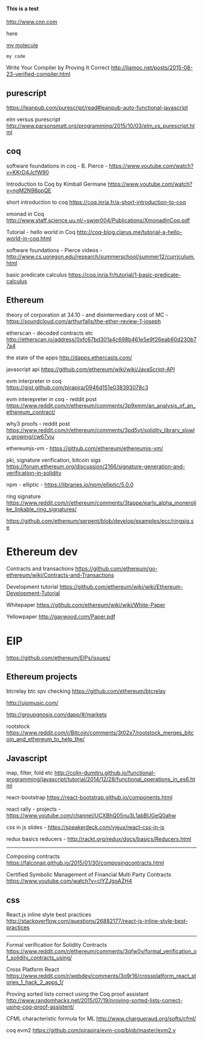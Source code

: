 
#### This is a test

http://www.cnn.com

here

[my molecule](hhh.md)


```
my code
```

Write Your Compiler by Proving It Correct
http://liamoc.net/posts/2015-08-23-verified-compiler.html

## purescript

https://leanpub.com/purescript/read#leanpub-auto-functional-javascript

elm versus purescript http://www.parsonsmatt.org/programming/2015/10/03/elm_vs_purescript.html

## coq

software foundations in coq - B. Pierce - https://www.youtube.com/watch?v=KKrD4JcfW90

Introduction to Coq by Kimball Germane  https://www.youtube.com/watch?v=ngM2N98ppQE

short introduction to coq https://coq.inria.fr/a-short-introduction-to-coq

xmonad in Coq http://www.staff.science.uu.nl/~swier004/Publications/XmonadInCoq.pdf

Tutorial - hello world in Coq http://coq-blog.clarus.me/tutorial-a-hello-world-in-coq.html

software foundations - Pierce videos - 
http://www.cs.uoregon.edu/research/summerschool/summer12/curriculum.html

basic predicate calculus https://coq.inria.fr/tutorial/1-basic-predicate-calculus


## Ethereum

theory of corporation at 34.10 - and disintermediary cost of MC  - https://soundcloud.com/arthurfalls/the-ether-review-1-joseph

etherscan - decoded contracts etc http://etherscan.io/address/0xfc67bd301a4c698b461e5e9f26eab60d230b77a4

the state of the apps http://dapps.ethercasts.com/

javascript api https://github.com/ethereum/wiki/wiki/JavaScript-API

evm interpreter in coq https://gist.github.com/pirapira/0946d151e038393078c3

evm interepreter in coq - reddit post https://www.reddit.com/r/ethereum/comments/3p9xmm/an_analysis_of_an_ethereum_contract/

why3 proofs - reddit post https://www.reddit.com/r/ethereum/comments/3pd5yt/solidity_library_slowly_growing/cw67yiu

ethereumjs-vm - https://github.com/ethereum/ethereumjs-vm/

pki, signature verification, bitcoin sigs https://forum.ethereum.org/discussion/2166/signature-generation-and-verification-in-solidity

npm - elliptic - https://libraries.io/npm/elliptic/5.0.0

ring signature
https://www.reddit.com/r/ethereum/comments/3tappe/early_alpha_monerolike_linkable_ring_signatures/

https://github.com/ethereum/serpent/blob/develop/examples/ecc/ringsig.se


# Ethereum dev


Contracts and transactions https://github.com/ethereum/go-ethereum/wiki/Contracts-and-Transactions

Development tutorial https://github.com/ethereum/wiki/wiki/Ethereum-Development-Tutorial

Whitepaper https://github.com/ethereum/wiki/wiki/White-Paper

Yellowpaper http://gavwood.com/Paper.pdf

# EIP

https://github.com/ethereum/EIPs/issues/


## Ethereum projects


btcrelay  btc spv checking https://github.com/ethereum/btcrelay

http://ujomusic.com/

http://groupgnosis.com/dapp/#/markets

rootstock https://www.reddit.com/r/Bitcoin/comments/3t02x7/rootstock_merges_bitcoin_and_ethereum_to_help_the/

## Javascript

map, filter, fold etc http://colin-dumitru.github.io/functional-programming/javascript/tutorial/2014/12/28/functional_operations_in_es6.html

react-bootstrap https://react-bootstrap.github.io/components.html

react rally - projects - https://www.youtube.com/channel/UCXBhQ05nu3L1abBUGeQ0ahw

css in js slides - https://speakerdeck.com/vjeux/react-css-in-js

redux basics reducers - http://rackt.org/redux/docs/basics/Reducers.html

---

Composing contracts https://falconair.github.io/2015/01/30/composingcontracts.html


Certified Symbolic Management of Financial Multi Party Contracts https://www.youtube.com/watch?v=cIYZJgoAZH4

## css 

React.js inline style best practices http://stackoverflow.com/questions/26882177/react-js-inline-style-best-practices

---

Formal verification for Solidity Contracts https://www.reddit.com/r/ethereum/comments/3qfw0y/formal_verification_of_solidity_contracts_using/

Cross Platform React https://www.reddit.com/r/webdev/comments/3q9r16/crossplatform_react_stories_1_hack_2_apps_1/

Proving sorted lists correct using the Coq proof assistant
http://www.randomhacks.net/2015/07/19/proving-sorted-lists-correct-using-coq-proof-assistent/

CFML characteristic formula for ML
http://www.chargueraud.org/softs/cfml/

coq evm2 https://github.com/pirapira/evm-coq/blob/master/evm2.v


